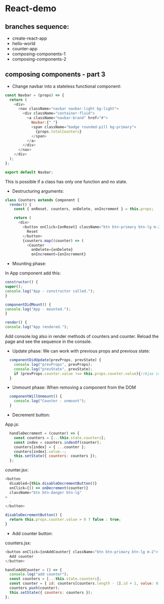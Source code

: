 # React-demo

## branches sequence:

- create-react-app
- hello-world
- counter-app
- composing-components-1
- composing-components-2

## composing components - part 3

- Change navbar into a stateless functional component:
```javascript
const Navbar = (props) => {
  return (
    <div>
      <nav className="navbar navbar-light bg-light">
        <div className="container-fluid">
          <a className="navbar-brand" href="#">
            Navbar:{" "}
            <span className="badge rounded-pill bg-primary">
              {props.totalCounters}
            </span>
          </a>
        </div>
      </nav>
    </div>
  );
};

export default Navbar;
```
This is possible if a class has only one function and no state.


- Destructuring arguments:
```javascript
class Counters extends Component {
  render() {
    const { onReset, counters, onDelete, onIncrement } = this.props;

    return (
      <div>
        <button onClick={onReset} className="btn btn-primary btn-lg m-2">
          Reset
        </button>
        {counters.map((counter) => (
          <Counter
            onDelete={onDelete}
            onIncrement={onIncrement}
```

- Mounting phase:

In App component add this:
```javascript
constructor() {
super();
console.log("App - constructor called.");
}

componentDidMount() {
console.log("App - mounted.");
}

render() {
console.log("App rendered.");
```
Add console.log also in render methods of counters and counter. Reload the page and see the sequence in the console.


- Update phase: We can work with previous props and previous state:
```javascript
  componentDidUpdate(prevProps, prevState) {
    console.log("prevProps", prevProps);
    console.log("prevState", prevState);
    if (prevProps.counter.value !== this.props.counter.value){//Ajax call and get data from the server}
  }
```

- Unmount phase: When removing a component from the DOM
```javascript
  componentWillUnmount() {
    console.log("Counter - unmount");
  }
```

- Decrement button:

App.js:
```javascript
  handleDecrement = (counter) => {
    const counters = [...this.state.counters];
    const index = counters.indexOf(counter);
    counters[index] = { ...counter };
    counters[index].value--;
    this.setState({ counters: counters });
  };
```

counter.jsx:
```javascript
<button
  disabled={this.disableDecrementButton()}
  onClick={() => onDecrement(counter)}
  className="btn btn-danger btn-lg"
>
  -
</button>

disableDecrementButton() {
  return this.props.counter.value > 0 ? false : true;
}
```

- Add counter button:

counters.jsx:
```javascript
<button onClick={onAddCounter} className="btn btn-primary btn-lg m-2">
  Add counter
</button>
```

```javascript
handleAddCounter = () => {
  console.log("add counter");
  const counters = [...this.state.counters];
  const counter = { id: counters[counters.length - 1].id + 1, value: 0 };
  counters.push(counter);
  this.setState({ counters: counters });
};
```